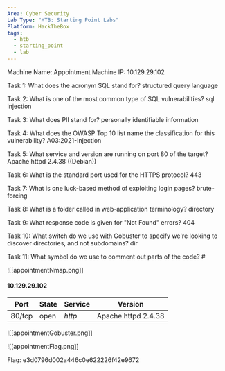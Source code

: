 ```yaml
---
Area: Cyber Security
Lab Type: "HTB: Starting Point Labs"
Platform: HackTheBox
tags:
  - htb
  - starting_point
  - lab
---
```

Machine Name: Appointment
Machine IP: 10.129.29.102

Task 1: What does the acronym SQL stand for? structured query language

Task 2: What is one of the most common type of SQL vulnerabilities? sql injection

Task 3: What does PII stand for? personally identifiable information

Task 4: What does the OWASP Top 10 list name the classification for this vulnerability? A03:2021-Injection

Task 5: What service and version are running on port 80 of the target? Apache httpd 2.4.38 ((Debian))
 
Task 6: What is the standard port used for the HTTPS protocol? 443

Task 7: What is one luck-based method of exploiting login pages? brute-forcing

Task 8: What is a folder called in web-application terminology? directory

Task 9: What response code is given for "Not Found" errors? 404

Task 10: What switch do we use with Gobuster to specify we're looking to discover directories, and not subdomains? dir

Task 11: What symbol do we use to comment out parts of the code? #

![[appointmentNmap.png]]

#### 10.129.29.102

| Port | State | Service | Version |
|------|-------|---------|---------|
| 80/tcp | open | *http* | Apache httpd 2.4.38 |

![[appointmentGobuster.png]]

![[appointmentFlag.png]]

Flag: e3d0796d002a446c0e622226f42e9672
